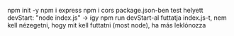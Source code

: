 npm init -y
npm i express
npm i cors
package.json-ben test helyett devStart: "node index.js" -> így npm run devStart-al futtatja index.js-t, nem kell nézegetni, hogy mit kell futtatni (most node), ha más leklónozza
